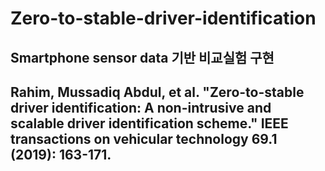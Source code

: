 # Zero-to-stable-driver-identification
## Smartphone sensor data 기반 비교실험 구현 
## Rahim, Mussadiq Abdul, et al. "Zero-to-stable driver identification: A non-intrusive and scalable driver identification scheme." IEEE transactions on vehicular technology 69.1 (2019): 163-171.
